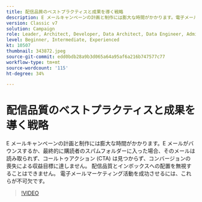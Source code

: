 ```yaml
---
title: 配信品質のベストプラクティスと成果を導く戦略
description: E メールキャンペーンの計画と制作には膨大な時間がかかります。電子メールがバウンスするか、最終的に購読者のスパムフォルダーに入った場合、購読者は… （説明は 60 ～ 160 文字にする必要があります）
version: Classic v7
solution: Campaign
role: Leader, Architect, Developer, Data Architect, Data Engineer, Admin, User
level: Beginner, Intermediate, Experienced
kt: 10507
thumbnail: 343872.jpeg
source-git-commit: edd0bdb28a9b3d065a64a95af6a216b747577c77
workflow-type: tm+mt
source-wordcount: '115'
ht-degree: 34%

---
```


# 配信品質のベストプラクティスと成果を導く戦略

E メールキャンペーンの計画と制作には膨大な時間がかかります。E メールがバウンスするか、最終的に購読者のスパムフォルダーに入った場合、そのメールは読み取られず、コールトゥアクション (CTA) は見つからず、コンバージョンの喪失による収益目標に達しません。 配信品質とインボックスへの配置を無視することはできません。 電子メールマーケティング活動を成功させるには、これらが不可欠です。

>[!VIDEO](https://video.tv.adobe.com/v/343872/?quality=12&learn=on)
